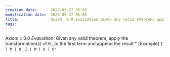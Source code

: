 ```yaml
---
creation date:		2023-05-27 05:03
modification date:	2023-05-27 05:03
title: 				Axiom  0.0 Evaluation Given any valid theorem, apply the transformation(s) of  `M` , to the first term and append the result
tags:
---
```

Axiom :: 0.0 *Evaluation*: Given any valid theorem, apply the transformation(s) of  `M` , to the first term and append the result
	* [Example] `I ) M ) O` ,  `I ) M ) O ) O'`